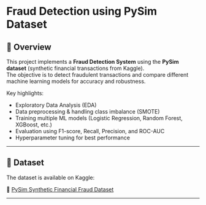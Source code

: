# Fraud Detection using PySim Dataset

## 📌 Overview
This project implements a **Fraud Detection System** using the **PySim dataset** (synthetic financial transactions from Kaggle).  
The objective is to detect fraudulent transactions and compare different machine learning models for accuracy and robustness.

Key highlights:
- Exploratory Data Analysis (EDA)
- Data preprocessing & handling class imbalance (SMOTE)
- Training multiple ML models (Logistic Regression, Random Forest, XGBoost, etc.)
- Evaluation using F1-score, Recall, Precision, and ROC-AUC
- Hyperparameter tuning for best performance

---

## 📂 Dataset
The dataset is available on Kaggle:  

🔗 [PySim Synthetic Financial Fraud Dataset](https://www.kaggle.com/datasets/ealaxi/paysim1)

---

